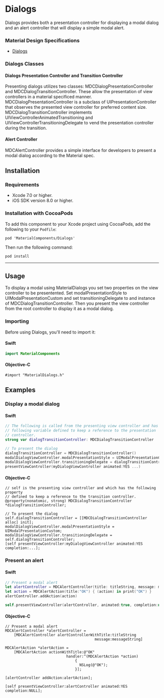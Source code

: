 # Dialogs

Dialogs provides both a presentation controller for displaying a modal dialog and an alert
controller that will display a simple modal alert.

### Material Design Specifications

<ul class="icon-list">
<li class="icon-link"><a href="https://material.google.com/components/dialogs.html">Dialogs</a></li>
</ul>

### Dialogs Classes

#### Dialogs Presentation Controller and Transition Controller

Presenting dialogs utilizes two classes: MDCDialogPresentationController and
MDCDialogTransitionController. These allow the presentation of view controllers in a material
specificed manner. MDCDialogPresentationController is a subclass of UIPresentationController
that observes the presented view controller for preferred content size.
MDCDialogTransitionController implements UIViewControllerAnimatedTransitioning and
UIViewControllerTransitioningDelegate to vend the presentation controller during the transition.

#### Alert Controller

MDCAlertController provides a simple interface for developers to present a modal dialog
according to the Material spec.

## Installation

### Requirements

- Xcode 7.0 or higher.
- iOS SDK version 8.0 or higher.

### Installation with CocoaPods

To add this component to your Xcode project using CocoaPods, add the following to your `Podfile`:

~~~
pod 'MaterialComponents/Dialogs'
~~~

Then run the following command:

~~~ bash
pod install
~~~

- - -

## Usage

To display a modal using MaterialDialogs you set two properties on the view controller to be
presentented. Set modalPresentationStyle to UIModalPresentationCustom and set
transitioningDelegate to and instance of MDCDialogTransitionController. Then you present the
view controller from the root controller to display it as a modal dialog.

### Importing

Before using Dialogs, you'll need to import it:

<!--<div class="material-code-render" markdown="1">-->
#### Swift

~~~ swift
import MaterialComponents
~~~

#### Objective-C

~~~ objc
#import "MaterialDialogs.h"
~~~
<!--</div>-->

## Examples

### Display a modal dialog

<!--<div class="material-code-render" markdown="1">-->
#### Swift

~~~ swift
// The following is called from the presenting view controller and has the
// following variable defined to keep a reference to the presentation
// controller.
strong var dialogTransitionController: MDCDialogTransitionController

// To present the dialog
dialogTransitionController = MDCDialogTransitionController()
modalDialogViewController.modalPresentationStyle = UIModalPresentationCustom
modalDialogViewController.transitioningDelegate = dialogTransitionController
presentViewController(myDialogViewController animated:YES ...)

~~~

#### Objective-C

~~~ objc
// self is the presenting view controller and which has the following property
// defined to keep a reference to the transition controller.
@property(nonatomic, strong) MDCDialogTransitionController *dialogTransitionController;

// To present the dialog
self.dialogTransitionController = [[MDCDialogTransitionController alloc] init];
modalDialogViewController.modalPresentationStyle = UIModalPresentationCustom;
modalDialogViewController.transitioningDelegate = self.dialogTransitionController;
[self presentViewController:myDialogViewController animated:YES completion:...];

~~~
<!--</div>-->

### Present an alert

<!--<div class="material-code-render" markdown="1">-->
#### Swift

~~~ swift
// Present a modal alert
let alertController = MDCAlertController(title: titleString, message: messageString)
let action = MDCAlertAction(title:"OK") { (action) in print("OK") }
alertController.addAction(action)

self.presentViewController(alertController, animated:true, completion:nil)

~~~

#### Objective-C

~~~ objc
// Present a modal alert
MDCAlertController *alertController =
    [MDCAlertController alertControllerWithTitle:titleString
                                         message:messageString]

MDCAlertAction *alertAction =
    [MDCAlertAction actionWithTitle:@"OK"
                            handler:^(MDCAlertAction *action)
                                {
                                  NSLog(@"OK");
                                }];

[alertController addAction:alertAction];

[self presentViewController:alertController animated:YES completion:NULL];

~~~
<!--</div>-->
